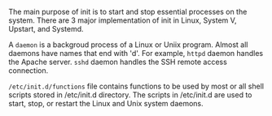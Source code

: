 The main purpose of init is to start and stop essential processes on the system. There are 3 major implementation of init in Linux, System V, Upstart, and Systemd. 

A `daemon` is a backgroud process of a Linux or Uniix program. Almost all daemons have names that end with 'd'. For example, `httpd` daemon handles the Apache server. 
`sshd` daemon handles the SSH remote access connection. 

`/etc/init.d/functions` file contains functions to be used by most or all shell scripts stored in /etc/init.d directory. The scripts in /etc/init.d are used to start,
stop, or restart the Linux and Unix system daemons. 

